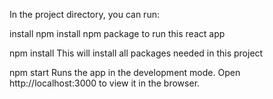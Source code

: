 In the project directory, you can run:

install npm
install npm package to run this react app 

npm install
This will install all packages needed in this project


npm start
Runs the app in the development mode.
Open http://localhost:3000 to view it in the browser.


